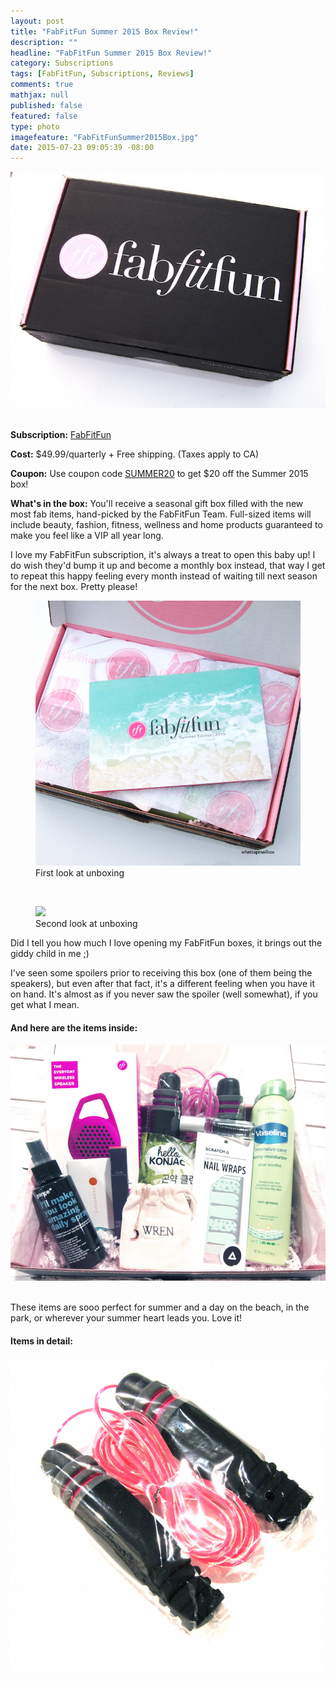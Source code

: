 ```yaml
---
layout: post
title: "FabFitFun Summer 2015 Box Review!"
description: ""
headline: "FabFitFun Summer 2015 Box Review!"
category: Subscriptions
tags: [FabFitFun, Subscriptions, Reviews]
comments: true
mathjax: null
published: false
featured: false
type: photo
imagefeature: "FabFitFunSummer2015Box.jpg"
date: 2015-07-23 09:05:39 -08:00
---
```


<center><a href="http://fabfitfun-vip.evyy.net/c/164125/63686/1731" target="_blank">
<img src="/images/FabFitFunSummer2015Box2.jpg" border="0" style="border:none;max-width:100%;" alt="FabFitFun Subscription Box" />
</a></center>
<br>

<p><b>Subscription:</b> <a href="http://fabfitfun-vip.evyy.net/c/164125/63686/1731" target="_blank">FabFitFun</a></p>
<p><b>Cost:</b> $49.99/quarterly + Free shipping. (Taxes apply to CA)</p>
<p><b>Coupon:</b> Use coupon code <a href="http://fabfitfun-vip.evyy.net/c/164125/63686/1731" target="_blank">SUMMER20</a> to get $20 off the Summer 2015 box!</p>
<p><b>What's in the box:</b> You'll receive a seasonal gift box filled with the new most fab items, hand-picked by the FabFitFun Team. Full-sized items will include beauty, fashion, fitness, wellness and home products guaranteed to make you feel like a VIP all year long.</p>

<p>I love my FabFitFun subscription, it's always a treat to open this baby up! I do wish they'd bump it up and become a monthly box instead, that way I get to repeat this happy feeling every month instead of waiting till next season for the next box. Pretty please!</p>

<figure>
      <img src="/images/FabFitFunSpring2015OpenBox2.jpg">
      <figcaption>First look at unboxing</figcaption>
</figure>
<br>

<figure>
      <img src="/images/FabFitFunSummer2015OpenBox.jpg">
      <figcaption>Second look at unboxing</figcaption>
</figure>

<p>Did I tell you how much I love opening my FabFitFun boxes, it brings out the giddy child in me ;)</p>

<p>I've seen some spoilers prior to receiving this box (one of them being the speakers), but even after that fact, it's a different feeling when you have it on hand. It's almost as if you never saw the spoiler (well somewhat), if you get what I mean.</p>

<H4>And here are the items inside:</H4>
<center><img src="/images/FabFitFunSummer2015Items.jpg"></center>
<br>

<p>These items are sooo perfect for summer and a day on the beach, in the park, or wherever your summer heart leads you. Love it!</p>

<H4>Items in detail:</H4>

<center><img src="/images/FabFitFunSummer2015Jumprope.jpg"></center>

